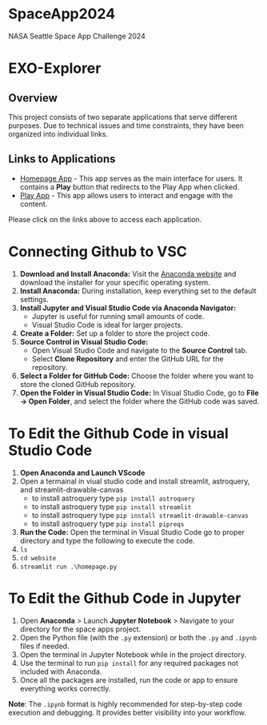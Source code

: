 # SpaceApp2024
NASA Seattle Space App Challenge 2024

# EXO-Explorer

## Overview
This project consists of two separate applications that serve different purposes. Due to technical issues and time constraints, they have been organized into individual links.

## Links to Applications
- [Homepage App]([link_to_homepage_app](https://spaceapps24-exo-explorers.streamlit.app/)) - This app serves as the main interface for users. It contains a **Play** button that redirects to the Play App when clicked.
- [Play App]([link_to_play_app](https://spaceapps24-exo-explorers.streamlit.app/)) - This app allows users to interact and engage with the content.

Please click on the links above to access each application.



# Connecting Github to VSC
1) **Download and Install Anaconda:** Visit the [Anaconda website](https://www.anaconda.com/download) and download the installer for your specific operating system.
2) **Install Anaconda:** During installation, keep everything set to the default settings.
3) **Install Jupyter and Visual Studio Code via Anaconda Navigator:**
    * Jupyter is useful for running small amounts of code.
    * Visual Studio Code is ideal for larger projects.
4) **Create a Folder:** Set up a folder to store the project code.
5) **Source Control in Visual Studio Code:**
    * Open Visual Studio Code and navigate to the **Source Control** tab.
    * Select **Clone Repository** and enter the GitHub URL for the repository.
6) **Select a Folder for GitHub Code:** Choose the folder where you want to store the cloned GitHub repository.
7) **Open the Folder in Visual Studio Code:** In Visual Studio Code, go to **File → Open Folder**, and select the folder where the GitHub code was saved.


# To Edit the Github Code in visual Studio Code 
1) **Open Anaconda and Launch VScode**
2) Open a termainal in viual studio code and install streamlit, astroquery, and streamlit-drawable-canvas 
    * to install astroquery type `pip install astroquery`
    * to install astroquery type `pip install streamlit`
    * to install astroquery type `pip install streamlit-drawable-canvas`
    * to install astroquery type `pip install pipreqs` 
3) **Run the Code:** Open the terminal in Visual Studio Code go to proper directory and type the following to execute the code.
4) `ls`
5) `cd website`
6) `streamlit run .\homepage.py` 

# To Edit the Github Code in Jupyter 
1)  Open **Anaconda** > Launch **Jupyter Notebook** > Navigate to your directory for the space apps project.
2) Open the Python file (with the `.py` extension) or both the `.py` and `.ipynb` files if needed.
3) Open the terminal in Jupyter Notebook while in the project directory.
4) Use the terminal to run `pip install` for any required packages not included with Anaconda.
5) Once all the packages are installed, run the code or app to ensure everything works correctly.

**Note**: The `.ipynb` format is highly recommended for step-by-step code execution and debugging. It provides better visibility into your workflow.



